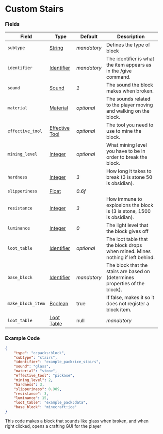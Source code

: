 # Custom Stairs

### Fields

   Field   | Type | Default | Description
-----------|------|---------|-------------
`subtype` | [String]() | *mandatory* | Defines the type of block
`identifier` | [Identifier]() | *mandatory* | The identifier is what the item appears as in the /give command.
`sound` | [Sound]() | *1* | The sound the block makes when broken.
`material` | [Material]() | *optional* | The sounds related to the player moving and walking on the block.
`effective_tool` | [Effective Tool]() | *optional* | The tool you need to use to mine the block.
`mining_level` | [Integer]() | *optional* | What mining level you have to be in order to break the block.
`hardness` | [Integer]() | *3* | How long it takes to break (3 is stone 50 is obsidian).
`slipperiness` | [Float]() | *0.6f* | 
`resistance` | [Integer]() | *3* | How immune to explosions the block is (3 is stone, 1500 is obsidian).
`luminance` | [Integer]() | *0* | The light level that the block gives off
`loot_table` | [Identifier]() | *optional* | The loot table that the block drops when mined. Mines nothing if left behind.
`base_block` | [Identifier]() | *mandatory* | The block that the stairs are based on (determines properties of the block).
`make_block_item` | [Boolean]() | true | If false, makes it so it does not register a block item.
`loot_table` | [Loot Table]() | null | *mandatory* | The loot table for the block(s) that is dropped when this block is broken

### Example Code

```json
{
    "type": "ccpacks:block",
	"subtype": "stairs",
    "identifier": "example_pack:ice_stairs",
    "sound": "glass",
    "material": "stone",
    "effective_tool": "pickaxe",
    "mining_level": 2,
    "hardness": 3,
    "slipperiness": 0.989,
    "resistance": 3,
    "luminance": 15,
	"loot_table": "example_pack:data",
	"base_block": "minecraft:ice"
}
```

This code makes a block that sounds like glass when broken, and when right clicked, opens a crafting GUI for the player